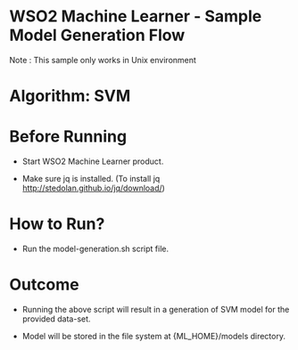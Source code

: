 WSO2 Machine Learner - Sample Model Generation Flow
===================================================

Note : This sample only works in Unix environment

Algorithm: SVM
==============================

Before Running
==============

* Start WSO2 Machine Learner product.

* Make sure jq is installed. (To install jq http://stedolan.github.io/jq/download/)

How to Run?
===========

* Run the model-generation.sh script file.

Outcome
=======

* Running the above script will result in a generation of SVM model for the provided data-set.

* Model will be stored in the file system at {ML_HOME}/models directory.
